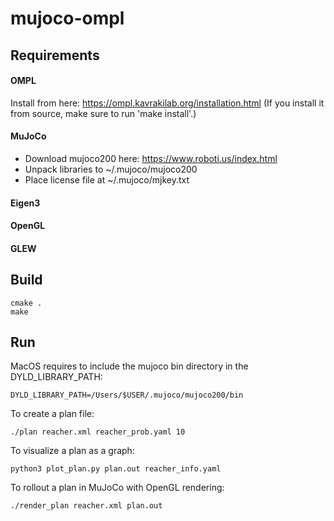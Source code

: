 # mujoco-ompl

## Requirements
#### OMPL
Install from here: https://ompl.kavrakilab.org/installation.html
(If you install it from source, make sure to run 'make install'.)

#### MuJoCo
- Download mujoco200 here: https://www.roboti.us/index.html
- Unpack libraries to ~/.mujoco/mujoco200
- Place license file at ~/.mujoco/mjkey.txt

#### Eigen3
#### OpenGL
#### GLEW


## Build
```
cmake .
make
```

## Run
MacOS requires to include the mujoco bin directory in the DYLD_LIBRARY_PATH:
```
DYLD_LIBRARY_PATH=/Users/$USER/.mujoco/mujoco200/bin
```

To create a plan file:
```
./plan reacher.xml reacher_prob.yaml 10
```

To visualize a plan as a graph:
```
python3 plot_plan.py plan.out reacher_info.yaml
```

To rollout a plan in MuJoCo with OpenGL rendering:
```
./render_plan reacher.xml plan.out
```
